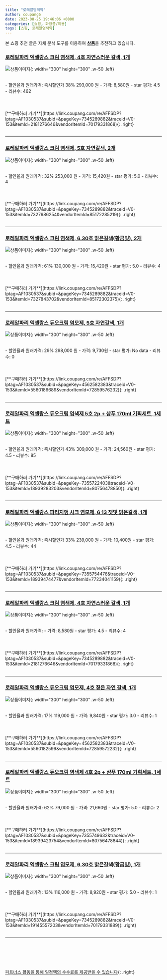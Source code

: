 ```yaml
---
title: "로레알염색약"
author: coupang6
date: 2023-08-25 19:46:06 +0800
categories: [쇼핑, 화장품/미용]
tags: [쇼핑, 로레알염색약]
---
```


본 쇼핑 추천 글은 자체 분석 도구를 이용하여 [**상품**](https://link.coupang.com/a/bao1ui)을 추천하고 있습니다.

### [로레알파리 엑셀랑스 크림 염색제, 4호 자연스러운 갈색, 1개](https://link.coupang.com/re/AFFSDP?lptag=AF1030537&subid=&pageKey=7345289882&traceid=V0-153&itemId=2181276646&vendorItemId=70179331868)

![상품이미지](https://thumbnail6.coupangcdn.com/thumbnails/remote/230x230ex/image/retail/images/8748285112350077-b4a9788c-a713-40f5-9d22-4d398d824662.jpg){: width="300" height="300" .w-50 .left}


<br>
- 할인율과 원래가격: 즉시할인가 38%  293,000   원
- 가격: 8,580원
- star 평가: 4.5
- 리뷰수: 462
<br>
<br>
<br>
<br>
[**구매하러 가기**](https://link.coupang.com/re/AFFSDP?lptag=AF1030537&subid=&pageKey=7345289882&traceid=V0-153&itemId=2181276646&vendorItemId=70179331868){: .right}
<br>
<br>

---

### [로레알파리 엑셀랑스 크림 염색제, 5호 자연갈색, 2개](https://link.coupang.com/re/AFFSDP?lptag=AF1030537&subid=&pageKey=7345289882&traceid=V0-153&itemId=7327986254&vendorItemId=85172285219)

![상품이미지](https://thumbnail10.coupangcdn.com/thumbnails/remote/230x230ex/image/retail/images/8759565208978262-37c57da4-7314-46d5-b957-d885b896c394.jpg){: width="300" height="300" .w-50 .left}


<br>
- 할인율과 원래가격: 32%  253,000   원
- 가격: 15,420원
- star 평가: 5.0
- 리뷰수: 4
<br>
<br>
<br>
<br>
[**구매하러 가기**](https://link.coupang.com/re/AFFSDP?lptag=AF1030537&subid=&pageKey=7345289882&traceid=V0-153&itemId=7327986254&vendorItemId=85172285219){: .right}
<br>
<br>

---

### [로레알파리 엑셀랑스 크림 염색제, 6.30호 밝은갈색(황금빛), 2개](https://link.coupang.com/re/AFFSDP?lptag=AF1030537&subid=&pageKey=7345289882&traceid=V0-153&itemId=7327843702&vendorItemId=85172302375)

![상품이미지](https://thumbnail8.coupangcdn.com/thumbnails/remote/230x230ex/image/retail/images/1505420857517222-e2b16f58-3d72-465c-ad48-eeda5ec1fa50.jpg){: width="300" height="300" .w-50 .left}


<br>
- 할인율과 원래가격: 61%  130,000   원
- 가격: 15,420원
- star 평가: 5.0
- 리뷰수: 4
<br>
<br>
<br>
<br>
[**구매하러 가기**](https://link.coupang.com/re/AFFSDP?lptag=AF1030537&subid=&pageKey=7345289882&traceid=V0-153&itemId=7327843702&vendorItemId=85172302375){: .right}
<br>
<br>

---

### [로레알파리 엑셀랑스 듀오크림 염모제, 5호 자연갈색, 1개](https://link.coupang.com/re/AFFSDP?lptag=AF1030537&subid=&pageKey=4562582383&traceid=V0-153&itemId=5560186689&vendorItemId=72859576232)

![상품이미지](https://thumbnail8.coupangcdn.com/thumbnails/remote/230x230ex/image/retail/images/8748283513101441-491c1ea7-4ab7-4c53-bedc-f642cbf46887.jpg){: width="300" height="300" .w-50 .left}


<br>
- 할인율과 원래가격: 29%  298,000   원
- 가격: 9,730원
- star 평가: No data
- 리뷰수: 0
<br>
<br>
<br>
<br>
[**구매하러 가기**](https://link.coupang.com/re/AFFSDP?lptag=AF1030537&subid=&pageKey=4562582383&traceid=V0-153&itemId=5560186689&vendorItemId=72859576232){: .right}
<br>
<br>

---

### [로레알파리 엑셀랑스 듀오크림 염색제 5호 2p + 샴푸 170ml 기획세트, 1세트](https://link.coupang.com/re/AFFSDP?lptag=AF1030537&subid=&pageKey=7355722403&traceid=V0-153&itemId=18939283203&vendorItemId=80756478850)

![상품이미지](https://thumbnail9.coupangcdn.com/thumbnails/remote/230x230ex/image/retail/images/8748287281293825-ccf6d902-0b42-484b-a091-6128794b3f2b.jpg){: width="300" height="300" .w-50 .left}


<br>
- 할인율과 원래가격: 즉시할인가 43%  309,000   원
- 가격: 24,560원
- star 평가: 4.5
- 리뷰수: 85
<br>
<br>
<br>
<br>
[**구매하러 가기**](https://link.coupang.com/re/AFFSDP?lptag=AF1030537&subid=&pageKey=7355722403&traceid=V0-153&itemId=18939283203&vendorItemId=80756478850){: .right}
<br>
<br>

---

### [로레알파리 엑셀랑스 파리지앵 시크 염모제, 6 13 잿빛 밝은갈색, 1개](https://link.coupang.com/re/AFFSDP?lptag=AF1030537&subid=&pageKey=7355754476&traceid=V0-153&itemId=18939474477&vendorItemId=77234041159)

![상품이미지](https://thumbnail7.coupangcdn.com/thumbnails/remote/230x230ex/image/retail/images/8748287042303413-53111572-b333-4dbd-9e39-e281cdce9c1c.jpg){: width="300" height="300" .w-50 .left}


<br>
- 할인율과 원래가격: 즉시할인가 33%  239,000   원
- 가격: 10,400원
- star 평가: 4.5
- 리뷰수: 44
<br>
<br>
<br>
<br>
[**구매하러 가기**](https://link.coupang.com/re/AFFSDP?lptag=AF1030537&subid=&pageKey=7355754476&traceid=V0-153&itemId=18939474477&vendorItemId=77234041159){: .right}
<br>
<br>

---

### [로레알파리 엑셀랑스 크림 염색제, 4호 자연스러운 갈색, 1개](https://link.coupang.com/re/AFFSDP?lptag=AF1030537&subid=&pageKey=7345289882&traceid=V0-153&itemId=2181276646&vendorItemId=70179331868)

![상품이미지](https://thumbnail6.coupangcdn.com/thumbnails/remote/230x230ex/image/retail/images/8748285112350077-b4a9788c-a713-40f5-9d22-4d398d824662.jpg){: width="300" height="300" .w-50 .left}


<br>
- 할인율과 원래가격: 
- 가격: 8,580원
- star 평가: 4.5
- 리뷰수: 4
<br>
<br>
<br>
<br>
[**구매하러 가기**](https://link.coupang.com/re/AFFSDP?lptag=AF1030537&subid=&pageKey=7345289882&traceid=V0-153&itemId=2181276646&vendorItemId=70179331868){: .right}
<br>
<br>

---

### [로레알파리 엑셀랑스 듀오크림 염모제, 4호 짙은 자연 갈색, 1개](https://link.coupang.com/re/AFFSDP?lptag=AF1030537&subid=&pageKey=4562582383&traceid=V0-153&itemId=5560182599&vendorItemId=72859572232)

![상품이미지](https://thumbnail8.coupangcdn.com/thumbnails/remote/230x230ex/image/retail/images/8748283367516472-799ecab0-f47d-49ef-bbc5-19da886292d4.jpg){: width="300" height="300" .w-50 .left}


<br>
- 할인율과 원래가격: 17%  119,000   원
- 가격: 9,840원
- star 평가: 3.0
- 리뷰수: 1
<br>
<br>
<br>
<br>
[**구매하러 가기**](https://link.coupang.com/re/AFFSDP?lptag=AF1030537&subid=&pageKey=4562582383&traceid=V0-153&itemId=5560182599&vendorItemId=72859572232){: .right}
<br>
<br>

---

### [로레알파리 엑셀랑스 듀오크림 염색제 4호 2p + 샴푸 170ml 기획세트, 1세트](https://link.coupang.com/re/AFFSDP?lptag=AF1030537&subid=&pageKey=7355749632&traceid=V0-153&itemId=18939423754&vendorItemId=80756478844)

![상품이미지](https://thumbnail6.coupangcdn.com/thumbnails/remote/230x230ex/image/retail/images/8748287743596655-191d1732-c342-4334-84c1-b62f64c0fdae.jpg){: width="300" height="300" .w-50 .left}


<br>
- 할인율과 원래가격: 62%  79,000   원
- 가격: 21,660원
- star 평가: 5.0
- 리뷰수: 2
<br>
<br>
<br>
<br>
[**구매하러 가기**](https://link.coupang.com/re/AFFSDP?lptag=AF1030537&subid=&pageKey=7355749632&traceid=V0-153&itemId=18939423754&vendorItemId=80756478844){: .right}
<br>
<br>

---

### [로레알파리 엑셀랑스 크림 염모제, 6.30호 밝은갈색(황금빛), 1개](https://link.coupang.com/re/AFFSDP?lptag=AF1030537&subid=&pageKey=7345289882&traceid=V0-153&itemId=19145557203&vendorItemId=70179331889)

![상품이미지](https://thumbnail8.coupangcdn.com/thumbnails/remote/230x230ex/image/retail/images/1505420747873075-ded44fc5-2d8b-48b5-b9ad-55c6f831e6e9.jpg){: width="300" height="300" .w-50 .left}


<br>
- 할인율과 원래가격: 13%  116,000   원
- 가격: 8,920원
- star 평가: 5.0
- 리뷰수: 1
<br>
<br>
<br>
<br>
[**구매하러 가기**](https://link.coupang.com/re/AFFSDP?lptag=AF1030537&subid=&pageKey=7345289882&traceid=V0-153&itemId=19145557203&vendorItemId=70179331889){: .right}
<br>
<br>

---
<br><br><br><br><br> [파트너스 활동을 통해 일정액의 수수료를 제공받을 수 있습니다](https://link.coupang.com/a/bao1ui){: .right}